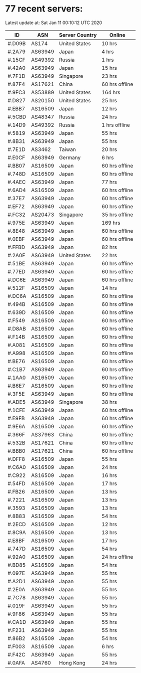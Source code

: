 # 77 recent servers:

Latest update at: Sat Jan 11 00:10:12 UTC 2020

| ID | ASN | Server Country | Online |
| -- | --- | -------------- | ------ |
| #.D09B | AS174 | United States | 10 hrs |
| #.2A79 | AS63949 | Japan | 4 hrs |
| #.15CF | AS49392 | Russia | 1 hrs |
| #.42A0 | AS63949 | Japan | 15 hrs |
| #.7F1D | AS63949 | Singapore | 23 hrs |
| #.87F4 | AS17621 | China | 60 hrs offline |
| #.9FC3 | AS53889 | United States | 164 hrs |
| #.D827 | AS20150 | United States | 25 hrs |
| #.EBB7 | AS16509 | Japan | 12 hrs |
| #.5CBD | AS48347 | Russia | 24 hrs |
| #.14D9 | AS49392 | Russia | 1 hrs offline |
| #.5819 | AS63949 | Japan | 55 hrs |
| #.8B31 | AS63949 | Japan | 55 hrs |
| #.7E1D | AS3462 | Taiwan | 20 hrs |
| #.E0CF | AS63949 | Germany | 6 hrs |
| #.BB07 | AS16509 | Japan | 60 hrs offline |
| #.748D | AS16509 | Japan | 60 hrs offline |
| #.4AEC | AS63949 | Japan | 77 hrs |
| #.6AD4 | AS16509 | Japan | 60 hrs offline |
| #.37E7 | AS63949 | Japan | 60 hrs offline |
| #.EF72 | AS63949 | Japan | 60 hrs offline |
| #.FC32 | AS20473 | Singapore | 35 hrs offline |
| #.975E | AS63949 | Japan | 169 hrs |
| #.8E48 | AS63949 | Japan | 60 hrs offline |
| #.0EBF | AS63949 | Japan | 60 hrs offline |
| #.FFBD | AS63949 | Japan | 82 hrs |
| #.2A0F | AS63949 | United States | 22 hrs |
| #.51BE | AS63949 | Japan | 60 hrs offline |
| #.77ED | AS63949 | Japan | 60 hrs offline |
| #.DC6E | AS63949 | Japan | 60 hrs offline |
| #.512F | AS16509 | Japan | 14 hrs |
| #.DC6A | AS16509 | Japan | 60 hrs offline |
| #.494B | AS16509 | Japan | 60 hrs offline |
| #.639D | AS16509 | Japan | 60 hrs offline |
| #.F549 | AS16509 | Japan | 60 hrs offline |
| #.D8AB | AS16509 | Japan | 60 hrs offline |
| #.F14B | AS16509 | Japan | 60 hrs offline |
| #.A081 | AS16509 | Japan | 60 hrs offline |
| #.A998 | AS16509 | Japan | 60 hrs offline |
| #.BE76 | AS16509 | Japan | 60 hrs offline |
| #.C1B7 | AS63949 | Japan | 60 hrs offline |
| #.1AA0 | AS16509 | Japan | 60 hrs offline |
| #.B6E7 | AS16509 | Japan | 60 hrs offline |
| #.3F5E | AS63949 | Japan | 60 hrs offline |
| #.ADE5 | AS63949 | Singapore | 38 hrs |
| #.1CFE | AS63949 | Japan | 60 hrs offline |
| #.E9FB | AS63949 | Japan | 60 hrs offline |
| #.9E6A | AS16509 | Japan | 60 hrs offline |
| #.366F | AS37963 | China | 60 hrs offline |
| #.532B | AS17621 | China | 60 hrs offline |
| #.BBB0 | AS17621 | China | 60 hrs offline |
| #.DFF8 | AS16509 | Japan | 55 hrs |
| #.C6A0 | AS16509 | Japan | 24 hrs |
| #.C922 | AS16509 | Japan | 16 hrs |
| #.54FD | AS16509 | Japan | 17 hrs |
| #.FB26 | AS16509 | Japan | 13 hrs |
| #.7221 | AS16509 | Japan | 13 hrs |
| #.3593 | AS16509 | Japan | 13 hrs |
| #.8B83 | AS16509 | Japan | 54 hrs |
| #.2ECD | AS16509 | Japan | 12 hrs |
| #.8C9A | AS16509 | Japan | 13 hrs |
| #.E8BF | AS16509 | Japan | 17 hrs |
| #.747D | AS16509 | Japan | 54 hrs |
| #.92A0 | AS16509 | Japan | 24 hrs offline |
| #.BD85 | AS16509 | Japan | 54 hrs |
| #.097E | AS63949 | Japan | 55 hrs |
| #.A2D1 | AS63949 | Japan | 55 hrs |
| #.2E0A | AS63949 | Japan | 55 hrs |
| #.7C78 | AS63949 | Japan | 55 hrs |
| #.019F | AS63949 | Japan | 55 hrs |
| #.9F86 | AS63949 | Japan | 55 hrs |
| #.CA1D | AS63949 | Japan | 55 hrs |
| #.F231 | AS63949 | Japan | 55 hrs |
| #.86B2 | AS16509 | Japan | 54 hrs |
| #.F003 | AS16509 | Japan | 6 hrs |
| #.F42C | AS63949 | Japan | 55 hrs |
| #.0AFA | AS4760 | Hong Kong | 24 hrs |

